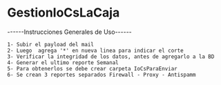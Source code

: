 # GestionIoCsLaCaja

------Instrucciones Generales de Uso------


    1- Subir el payload del mail
    2- Luego  agrega '*' en nueva linea para indicar el corte 
    3- Verificar la integridad de los datos, antes de agregarlo a la BD
    4- Generar el ultimo reporte Semanal
    5- Para obtenerlos se debe crear carpeta IoCsParaEnviar
    6- Se crean 3 reportes separados Firewall - Proxy - Antispamm
